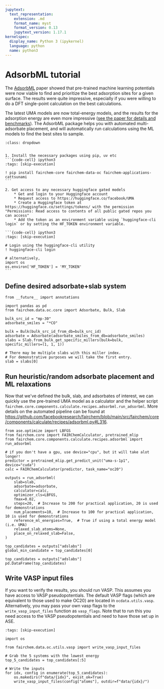 ```yaml
---
jupytext:
  text_representation:
    extension: .md
    format_name: myst
    format_version: 0.13
    jupytext_version: 1.17.1
kernelspec:
  display_name: Python 3 (ipykernel)
  language: python
  name: python3
---
```


# AdsorbML tutorial

The [AdsorbML](https://arxiv.org/abs/2211.16486) paper showed that pre-trained machine learning potentials were now viable to find and prioritize the best adsorption sites for a given surface. The results were quite impressive, especially if you were willing to do a DFT single-point calculation on the best calculations.

The latest UMA models are now total-energy models, and the results for the adsorption energy are even more impressive ([see the paper for details and benchmarks](https://ai.meta.com/research/publications/uma-a-family-of-universal-models-for-atoms/)). The AdsorbML package helps you with automated multi-adsorbate placement, and will automatically run calculations using the ML models to find the best sites to sample.

````{admonition} Need to install fairchem-core or get UMA access or getting permissions/401 errors?
:class: dropdown


1. Install the necessary packages using pip, uv etc
```{code-cell} ipython3
:tags: [skip-execution]

! pip install fairchem-core fairchem-data-oc fairchem-applications-cattsunami
```

2. Get access to any necessary huggingface gated models
    * Get and login to your Huggingface account
    * Request access to https://huggingface.co/facebook/UMA
    * Create a Huggingface token at https://huggingface.co/settings/tokens/ with the permission "Permissions: Read access to contents of all public gated repos you can access"
    * Add the token as an environment variable using `huggingface-cli login` or by setting the HF_TOKEN environment variable.

```{code-cell} ipython3
:tags: [skip-execution]

# Login using the huggingface-cli utility
! huggingface-cli login

# alternatively,
import os
os.environ['HF_TOKEN'] = 'MY_TOKEN'
```

````

## Define desired adsorbate+slab system

```{code-cell} ipython3
from __future__ import annotations

import pandas as pd
from fairchem.data.oc.core import Adsorbate, Bulk, Slab

bulk_src_id = "mp-30"
adsorbate_smiles = "*CO"

bulk = Bulk(bulk_src_id_from_db=bulk_src_id)
adsorbate = Adsorbate(adsorbate_smiles_from_db=adsorbate_smiles)
slabs = Slab.from_bulk_get_specific_millers(bulk=bulk, specific_millers=(1, 1, 1))

# There may be multiple slabs with this miller index.
# For demonstrative purposes we will take the first entry.
slab = slabs[0]
```

## Run heuristic/random adsorbate placement and ML relaxations

Now that we've defined the bulk, slab, and adsorbates of interest, we can quickly use the pre-trained UMA model as a calculator and the helper script `fairchem.core.components.calculate.recipes.adsorbml.run_adsorbml`. More details on the automated pipeline can be found at https://github.com/facebookresearch/fairchem/blob/main/src/fairchem/core/components/calculate/recipes/adsorbml.py#L316.

```{code-cell} ipython3
from ase.optimize import LBFGS
from fairchem.core import FAIRChemCalculator, pretrained_mlip
from fairchem.core.components.calculate.recipes.adsorbml import run_adsorbml

# if you don't have a gpu, use device="cpu", but it will take alot longer!
predictor = pretrained_mlip.get_predict_unit("uma-s-1p1", device="cuda")
calc = FAIRChemCalculator(predictor, task_name="oc20")

outputs = run_adsorbml(
    slab=slab,
    adsorbate=adsorbate,
    calculator=calc,
    optimizer_cls=LBFGS,
    fmax=0.02,
    steps=20,  # Increase to 200 for practical application, 20 is used for demonstrations
    num_placements=10,  # Increase to 100 for practical application, 10 is used for demonstrations
    reference_ml_energies=True,  # True if using a total energy model (i.e. UMA)
    relaxed_slab_atoms=None,
    place_on_relaxed_slab=False,
)
```

```{code-cell} ipython3
top_candidates = outputs["adslabs"]
global_min_candidate = top_candidates[0]
```

```{code-cell} ipython3
top_candidates = outputs["adslabs"]
pd.DataFrame(top_candidates)
```

## Write VASP input files

If you want to verify the results, you should run VASP. This assumes you have access to VASP pseudopotentials. The default VASP flags (which are equivalent to those used to make OC20) are located in `ocdata.utils.vasp`. Alternatively, you may pass your own vasp flags to the `write_vasp_input_files` function as `vasp_flags`. Note that to run this you need access to the VASP pseudopotentials and need to have those set up in ASE.

```{code-cell} ipython3
:tags: [skip-execution]

import os

from fairchem.data.oc.utils.vasp import write_vasp_input_files

# Grab the 5 systems with the lowest energy
top_5_candidates = top_candidates[:5]

# Write the inputs
for idx, config in enumerate(top_5_candidates):
    os.makedirs(f"data/{idx}", exist_ok=True)
    write_vasp_input_files(config["atoms"], outdir=f"data/{idx}/")
```
